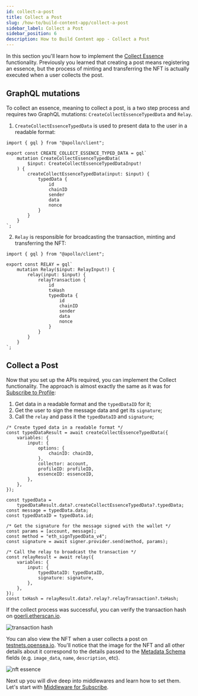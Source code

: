 ```yaml
---
id: collect-a-post
title: Collect a Post
slug: /how-to/build-content-app/collect-a-post
sidebar_label: Collect a Post
sidebar_position: 6
description: How to Build Content app - Collect a Post
---
```


In this section you'll learn how to implement the [Collect Essence](/guides/mutation/collect-essence) functionality. Previously you learned that creating a post means registering an essence, but the process of minting and transferring the NFT is actually executed when a user collects the post.

## GraphQL mutations

To collect an essence, meaning to collect a post, is a two step process and requires two GraphQL mutations: `CreateCollectEssenceTypedData` and `Relay`.

1. `CreateCollectEssenceTypedData` is used to present data to the user in a readable format:

```tsx title="graphql/CreateCollectEssenceTypedData.ts"
import { gql } from "@apollo/client";

export const CREATE_COLLECT_ESSENCE_TYPED_DATA = gql`
    mutation CreateCollectEssenceTypedData(
        $input: CreateCollectEssenceTypedDataInput!
    ) {
        createCollectEssenceTypedData(input: $input) {
            typedData {
                id
                chainID
                sender
                data
                nonce
            }
        }
    }
`;
```

2. `Relay` is responsible for broadcasting the transaction, minting and transferring the NFT:

```tsx title="graphql/Relay.ts"
import { gql } from "@apollo/client";

export const RELAY = gql`
    mutation Relay($input: RelayInput!) {
        relay(input: $input) {
            relayTransaction {
                id
                txHash
                typedData {
                    id
                    chainID
                    sender
                    data
                    nonce
                }
            }
        }
    }
`;
```

## Collect a Post

Now that you set up the APIs required, you can implement the Collect functionality. The approach is almost exactly the same as it was for [Subscribe to Profile](/how-to/build-content-app/subscribe-to-profile):

1. Get data in a readable format and the `typedDataID` for it;
2. Get the user to sign the message data and get its `signature`;
3. Call the `relay` and pass it the `typedDataID` and `signature`;

```tsx title="components/CollectBtn.tsx"
/* Create typed data in a readable format */
const typedDataResult = await createCollectEssenceTypedData({
    variables: {
        input: {
            options: {
                chainID: chainID,
            },
            collector: account,
            profileID: profileID,
            essenceID: essenceID,
        },
    },
});

const typedData =
    typedDataResult.data?.createCollectEssenceTypedData?.typedData;
const message = typedData.data;
const typedDataID = typedData.id;

/* Get the signature for the message signed with the wallet */
const params = [account, message];
const method = "eth_signTypedData_v4";
const signature = await signer.provider.send(method, params);

/* Call the relay to broadcast the transaction */
const relayResult = await relay({
    variables: {
        input: {
            typedDataID: typedDataID,
            signature: signature,
        },
    },
});
const txHash = relayResult.data?.relay?.relayTransaction?.txHash;
```

If the collect process was successful, you can verify the transaction hash on [goerli.etherscan.io](https://goerli.etherscan.io/).

![transaction hash](/img/v2/build-content-app-collect-a-post-tx.png)

You can also view the NFT when a user collects a post on [testnets.opensea.io](testnets.opensea.io). You'll notice that the image for the NFT and all other details about it correspond to the details passed to the [Metadata Schema](/how-to/build-content-app/create-a-post#metadata-schema) fields (e.g. `image_data`, `name`, `description`, etc).

![nft essence](/img/v2/build-content-app-collect-a-post-nft.png)

Next up you will dive deep into middlewares and learn how to set them. Let's start with [Middleware for Subscribe](/how-to/build-content-app/middleware-for-subscribe).

